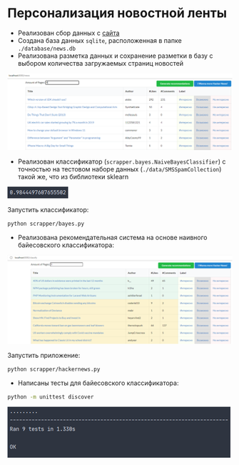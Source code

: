 # Персонализация новостной ленты

- Реализован сбор данных с [сайта](https://news.ycombinator.com/newest)
- Создана база данных `sqlite`, расположенная в папке `./database/news.db`
- Реализована разметка данных и сохранение разметки в базу с выбором количества загружаемых страниц новостей

![Разметка](images/2.png)

- Реализован классификатор (`scrapper.bayes.NaiveBayesClassifier`) с точностью на тестовом наборе данных (`./data/SMSSpamCollection`) такой же, что из библиотеки sklearn

![Точность](images/naive.png)

Запустить классификатор:

```bash
python scrapper/bayes.py
```

- Реализована рекомендательная система на основе наивного байесовского классификатора:

![Рекомендательная система](images/1.png)


Запустить приложение:

```bash
python scrapper/hackernews.py
```

- Написаны тесты для байесовского классификатора:

```bash
python -m unittest discover
```

![Тесты](images/tests.png)
